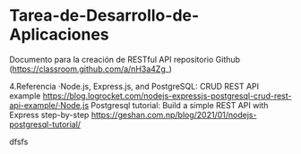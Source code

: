# Tarea-de-Desarrollo-de-Aplicaciones
Documento para la creación de RESTful API 
repositorio Github (https://classroom.github.com/a/nH3a4Zg_)

 

4.Referencia ·Node.js, Express.js, and PostgreSQL: CRUD REST API example https://blog.logrocket.com/nodejs-expressjs-postgresql-crud-rest-api-example/·Node.js Postgresql tutorial: Build a simple REST API with Express step-by-step https://geshan.com.np/blog/2021/01/nodejs-postgresql-tutorial/

dfsfs
